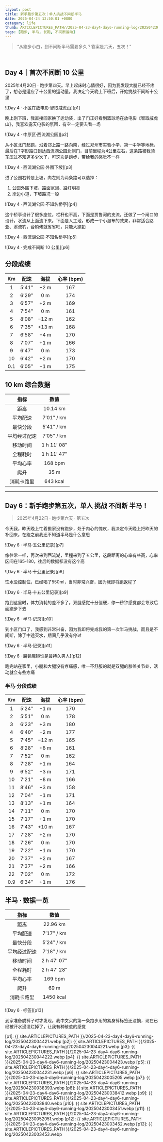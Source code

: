 ```yaml
---
layout: post
title: 新手跑步第五次｜单人挑战不间断半马
date: 2025-04-24 12:50:01 +0800
category: life
thumb: ARTICLEPICTURES_PATH//2025-04-23-day4-day6-running-log/20250423003451.webp
tags: [跑步, 半马, 长跑, 不间断运动]
---
```


> “从跑步小白，到不间断半马需要多久？答案是六天，五次！”

<br/>

## Day 4｜首次不间断 10 公里

2025年4月20日 · 跑步第四天。早上起床时心情很好，因为我发现大腿已经不疼了，想必是适应了十公里的运动量，我决定今天晚上下班后，开始挑战不间断十公里

![Day 4 · 小区在放电影·智取威虎山][p1]

晚上刚下班，我直接回家换了运动装，出了门正好看到篮球场在放电影《智取威虎山》，我喜欢露天电影的氛围，有空一定要去看一场

![Day 4 · 中原区·西流湖公园][p2]

从小区北门起跑，沿着郑上路一路向南，经过郑州市实验小学、第一中学等地标，最后在T字形路口到达西流湖公园北侧门，目前里程为4公里左右，这条路被我骑车压过不知道多少次了，可这次是跑步，带给我的感觉不一样

![Day 4 · 西流湖公园·外围下坡][p3]

进了公园右转是上坡，向左则为两条路可以选择：
1. 公园外围下坡，路面宽阔、路灯明亮
2. 岸边小道，下坡路况一般

![Day 4 · 西流湖公园·不知名桥亭][p4]

这个桥亭设计了很多座位，栏杆也不高，下面是贾鲁河的支流，还做了一个闸口的设计，水流从上面流下来，下面是人工池，形成一个小瀑布的效果，非常适合路亚、溪流钓，台钓佬就省省吧，只能大跑铅

![Day 4 · 西流湖公园·不知名桥亭][p5]

![Day 4 · 完成不间断 10 公里][p6]

## 分段成绩

| Km  | 配速    | 海拔  | 心率 (bpm) |
|:---:|:-------:|:-----:|:----------:|
| 1   | 5′41″   | −2 m  | 167        |
| 2   | 6′29″   | 0 m   | 174        |
| 3   | 6′57″   | +2 m  | 169        |
| 4   | 7′54″   | 0 m   | 161        |
| 5   | 8′08″   | −12 m | 162        |
| 6   | 7′35″   | +13 m | 168        |
| 7   | 6′58″   | −4 m  | 170        |
| 8   | 7′07″   | +1 m  | 166        |
| 9   | 6′47″   | 0 m   | 173        |
| 10  | 6′42″   | +2 m  | 170        |
| 0.1 | 6′05″   | −1 m  | 175        |


## 10 km 综合数据

| 指标           | 数值           |
|:--------------:|:--------------:|
| 距离           | 10.14 km       |
| 平均配速       | 7′01″ / km     |
| 最快分段       | 5′41″ / km     |
| 平均经过配速   | 7′05″ / km     |
| 移动时间       | 1 h 11′ 08″    |
| 全程耗时       | 1 h 11′ 47″    |
| 平均心率       | 168 bpm        |
| 爬升           | 35 m           |
| 消耗卡路里     | 643 kcal       |

---

## Day 6：新手跑步第五次，单人 挑战 不间断 半马！

> 2025年4月22日 · 跑步第六天 · 第五次

今天我，昨天晚上忙着搬家没有跑步，处于内心的愧疚，我决定今天晚上把昨天的补回来，在跑之前我还不知道半马是什么意思

![Day 6 · 半马·五公里记录][p7]

像往常一样，再次来到西流湖，里程来到了五公里，这段距离的心率有些高，心率区间在165-180，往后的数据都没有这个高

![Day 6 · 半马·十公里记录][p8]

饮水没控制住，已经喝了550ml，当时非常兴奋，因为我即将跑返程了

![Day 6 · 半马·十五公里记录][p9]

跑到这里时，体力消耗的差不多了，双腿感觉十分僵硬，停一秒钟感觉都会导致后面跑步下去

![Day 6 · 半马·记录][p10]

到小区门口了，我感到非常兴奋，因为我即将完成我的第一次半马挑战，而且是不间断，除了中途买水，期间几乎没有停过

![Day 6 · 半马·记录][p11]

![Day 6 · 魔镜魔镜谁是最持久男人][p12]

跑完站在家里，小腿和大腿没有疼痛感，唯一不舒服的就是双腿的膝盖关节处，活动就会有些疼痛

### 半马·分段成绩

| Km   | 配速    | 海拔  | 心率 (bpm) |
|:----:|:-------:|:-----:|:----------:|
| 1    | 5′24″   | −1 m  | 170        |
| 2    | 5′51″   | 0 m   | 178        |
| 3    | 6′23″   | +3 m  | 180        |
| 4    | 6′40″   | −2 m  | 177        |
| 5    | 7′45″   | −12 m | 165        |
| 6    | 8′28″   | +8 m  | 161        |
| 7    | 7′52″   | 0 m   | 162        |
| 8    | 7′28″   | +1 m  | 164        |
| 9    | 6′52″   | −3 m  | 171        |
| 10   | 7′21″   | −8 m  | 166        |
| 11   | 8′46″   | −3 m  | 158        |
| 12   | 7′04″   | −1 m  | 171        |
| 13   | 8′13″   | +1 m  | 164        |
| 14   | 7′11″   | 0 m   | 170        |
| 15   | 7′17″   | +1 m  | 170        |
| 16   | 7′43″   | +10 m | 167        |
| 17   | 7′28″   | +2 m  | 170        |
| 18   | 7′26″   | 0 m   | 170        |
| 19   | 7′22″   | −1 m  | 170        |
| 20   | 7′37″   | +2 m  | 167        |
| 21   | 7′37″   | +2 m  | 166        |
| 22   | 7′02″   | 0 m   | 172        |
| 0.9  | 6′34″   | +1 m  | 176        |

## 半马 · 数据一览

| 指标           | 数值           |
|:--------------:|:--------------:|
| 距离           | 22.96 km       |
| 平均配速       | 7′17″ / km     |
| 最快分段       | 5′24″ / km     |
| 平均经过配速   | 7′18″ / km     |
| 移动时间       | 2 h 47′ 07″    |
| 全程耗时       | 2 h 47′ 28″    |
| 平均心率       | 169 bpm        |
| 爬升           | 69 m           |
| 消耗卡路里     | 1450 kcal      |

![Day 6 · 标签][p13]

到家准备脱裤子时才发现，我中文买的第一条跑步用的紧身裤标签还没摘，现在已经被汗水浸湿烂掉了，让我有种破茧的感觉

[p1]: {{ site.ARTICLEPICTURES_PATH }}/2025-04-23-day4-day6-running-log/20250423004421.webp
[p2]: {{ site.ARTICLEPICTURES_PATH }}/2025-04-23-day4-day6-running-log/202504230044221.webp
[p3]: {{ site.ARTICLEPICTURES_PATH }}/2025-04-23-day4-day6-running-log/202504230044222.webp
[p4]: {{ site.ARTICLEPICTURES_PATH }}/2025-04-23-day4-day6-running-log/20250423004423.webp
[p5]: {{ site.ARTICLEPICTURES_PATH }}/2025-04-23-day4-day6-running-log/202504230044231.webp
[p6]: {{ site.ARTICLEPICTURES_PATH }}/2025-04-23-day4-day6-running-log/20250423005205.webp
[p7]: {{ site.ARTICLEPICTURES_PATH }}/2025-04-23-day4-day6-running-log/202504230038393.webp
[p8]: {{ site.ARTICLEPICTURES_PATH }}/2025-04-23-day4-day6-running-log/202504230038412.webp
[p9]: {{ site.ARTICLEPICTURES_PATH }}/2025-04-23-day4-day6-running-log/20250423003840.webp
[p10]: {{ site.ARTICLEPICTURES_PATH }}/2025-04-23-day4-day6-running-log/20250423003451.webp
[p11]: {{ site.ARTICLEPICTURES_PATH }}/2025-04-23-day4-day6-running-log/202504230052051.webp
[p12]: {{ site.ARTICLEPICTURES_PATH }}/2025-04-23-day4-day6-running-log/20250423003452.webp
[p13]: {{ site.ARTICLEPICTURES_PATH }}/2025-04-23-day4-day6-running-log/20250423003453.webp